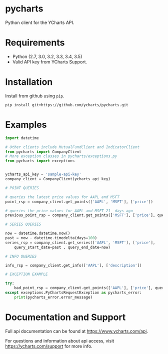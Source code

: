 # pycharts
Python client for the YCharts API.

# Requirements

* Python (2.7, 3.0, 3.2, 3.3, 3.4, 3.5)
* Valid API key from YCharts Support.

# Installation

Install from github using `pip`.

```
pip install git+https://github.com/ycharts/pycharts.git
```

# Examples

```python
import datetime

# Other clients include MutualFundClient and IndicatorClient
from pycharts import CompanyClient 
# More exception classes in pycharts/exceptions.py
from pycharts import exceptions


ycharts_api_key = 'sample-api-key'
company_client = CompanyClient(ycharts_api_key)

# POINT QUERIES

# queries the latest price values for AAPL and MSFT
point_rsp = company_client.get_points(['AAPL', 'MSFT'], ['price'])

# queries the price values for AAPL and MSFT 21  days ago
previous_point_rsp = company_client.get_points(['MSFT'], ['price'], query_date=-21)

# SERIES QUERIES

now = datetime.datetime.now()
past = now - datetime.timedelta(days=100)
series_rsp = company_client.get_series(['AAPL', 'MSFT'], ['price'],
    query_start_date=past , query_end_date=now)

# INFO QUERIES

info_rsp = company_client.get_info(['AAPL'], ['description'])

# EXCEPTION EXAMPLE

try:
    bad_point_rsp = company_client.get_points(['AAPL'], ['price'], query_date=45)
except exceptions.PyChartsRequestException as pycharts_error:
    print(pycharts_error.error_message)

```

# Documentation and Support

Full api documentation can be found at https://www.ycharts.com/api.

For questions and information about api access, visit https://ycharts.com/support for more info.
